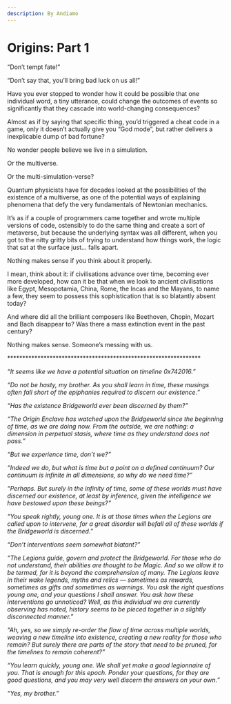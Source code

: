 ```yaml
---
description: By Andiamo
---
```


# Origins: Part 1

“Don’t tempt fate!”

“Don’t say that, you’ll bring bad luck on us all!”

Have you ever stopped to wonder how it could be possible that one individual word, a tiny utterance, could change the outcomes of events so significantly that they cascade into world-changing consequences?

Almost as if by saying that specific thing, you’d triggered a cheat code in a game, only it doesn’t actually give you “God mode”, but rather delivers a inexplicable dump of bad fortune?

No wonder people believe we live in a simulation.

Or the multiverse.

Or the multi-simulation-verse?

Quantum physicists have for decades looked at the possibilities of the existence of a multiverse, as one of the potential ways of explaining phenomena that defy the very fundamentals of Newtonian mechanics.

It’s as if a couple of programmers came together and wrote multiple versions of code, ostensibly to do the same thing and create a sort of metaverse, but because the underlying syntax was all different, when you got to the nitty gritty bits of trying to understand how things work, the logic that sat at the surface just… falls apart.

Nothing makes sense if you think about it properly.

I mean, think about it: if civilisations advance over time, becoming ever more developed, how can it be that when we look to ancient civilisations like Egypt, Mesopotamia, China, Rome, the Incas and the Mayans, to name a few, they seem to possess this sophistication that is so blatantly absent today?

And where did all the brilliant composers like Beethoven, Chopin, Mozart and Bach disappear to? Was there a mass extinction event in the past century?

Nothing makes sense. Someone’s messing with us.

\*\*\*\*\*\*\*\*\*\*\*\*\*\*\*\*\*\*\*\*\*\*\*\*\*\*\*\*\*\*\*\*\*\*\*\*\*\*\*\*\*\*\*\*\*\*\*\*\*\*\*\*\*\*\*\*\*\*\*\*\*\*\*\*

_“It seems like we have a potential situation on timeline 0x742016.”_

_“Do not be hasty, my brother. As you shall learn in time, these musings often fall short of the epiphanies required to discern our existence.”_

_“Has the existence Bridgeworld ever been discerned by them?”_

_“The Origin Enclave has watched upon the Bridgeworld since the beginning of time, as we are doing now. From the outside, we are nothing: a dimension in perpetual stasis, where time as they understand does not pass.”_

_“But we experience time, don’t we?”_

_“Indeed we do, but what is time but a point on a defined continuum? Our continuum is infinite in all dimensions, so why do we need time?”_

_“Perhaps. But surely in the infinity of time, some of these worlds must have discerned our existence, at least by inference, given the intelligence we have bestowed upon these beings?”_

_“You speak rightly, young one. It is at those times when the Legions are called upon to intervene, for a great disorder will befall all of these worlds if the Bridgeworld is discerned.”_

_“Don’t interventions seem somewhat blatant?”_

_“The Legions guide, govern and protect the Bridgeworld. For those who do not understand, their abilities are thought to be Magic. And so we allow it to be termed, for it is beyond the comprehension of many. The Legions leave in their wake legends, myths and relics — sometimes as rewards, sometimes as gifts and sometimes as warnings. You ask the right questions young one, and your questions I shall answer. You ask how these interventions go unnoticed? Well, as this individual we are currently observing has noted, history seems to be pieced together in a slightly disconnected manner.”_

_“Ah, yes, so we simply re-order the flow of time across multiple worlds, weaving a new timeline into existence, creating a new reality for those who remain? But surely there are parts of the story that need to be pruned, for the timelines to remain coherent?”_

_“You learn quickly, young one. We shall yet make a good legionnaire of you. That is enough for this epoch. Ponder your questions, for they are good questions, and you may very well discern the answers on your own.”_

_“Yes, my brother.”_
